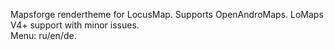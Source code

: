 Mapsforge rendertheme for LocusMap. Supports OpenAndroMaps. LoMaps V4+ support with minor issues.<br>
Menu: ru/en/de.
